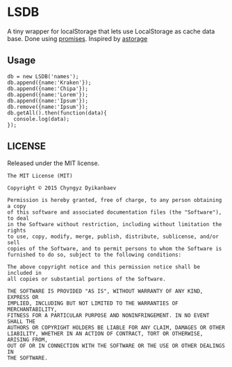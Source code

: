 # LSDB
A tiny wrapper for localStorage that lets use LocalStorage as cache data base.
Done using [promises].
Inspired by [astorage]

## Usage

```
db = new LSDB('names');
db.append({name:'Kraken'});
db.append({name:'Chipa'});
db.append({name:'Lorem'});
db.append({name:'Ipsum'});
db.remove({name:'Ipsum'});
db.getAll().then(function(data){
  console.log(data);
});
```

## LICENSE
Released under the MIT license.

```
The MIT License (MIT)

Copyright © 2015 Chyngyz Dyikanbaev

Permission is hereby granted, free of charge, to any person obtaining a copy
of this software and associated documentation files (the "Software"), to deal
in the Software without restriction, including without limitation the rights
to use, copy, modify, merge, publish, distribute, sublicense, and/or sell
copies of the Software, and to permit persons to whom the Software is
furnished to do so, subject to the following conditions:

The above copyright notice and this permission notice shall be included in
all copies or substantial portions of the Software.

THE SOFTWARE IS PROVIDED "AS IS", WITHOUT WARRANTY OF ANY KIND, EXPRESS OR
IMPLIED, INCLUDING BUT NOT LIMITED TO THE WARRANTIES OF MERCHANTABILITY,
FITNESS FOR A PARTICULAR PURPOSE AND NONINFRINGEMENT. IN NO EVENT SHALL THE
AUTHORS OR COPYRIGHT HOLDERS BE LIABLE FOR ANY CLAIM, DAMAGES OR OTHER
LIABILITY, WHETHER IN AN ACTION OF CONTRACT, TORT OR OTHERWISE, ARISING FROM,
OUT OF OR IN CONNECTION WITH THE SOFTWARE OR THE USE OR OTHER DEALINGS IN
THE SOFTWARE.
```
[promises]: https://developer.mozilla.org/en/docs/Web/JavaScript/Reference/Global_Objects/Promise
[astorage]: https://github.com/andrew--r/astorage
